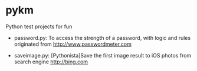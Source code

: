 # pykm
Python test projects for fun
- password.py:
To access the strength of a password, with logic and rules originated from http://www.passwordmeter.com

- saveimage.py:
[Pythonista]Save the first image result to iOS photos from search engine http://bing.com
